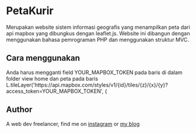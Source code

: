 # PetaKurir
Merupakan website sistem informasi geografis yang menampilkan peta dari api mapbox yang dibungkus dengan leaflet.js. Website ini dibangun dengan menggunakan bahasa pemrograman PHP dan menggunakan struktur MVC.

<h2>Cara menggunakan</h2>
Anda harus mengganti field YOUR_MAPBOX_TOKEN pada baris di dalam folder view home dan peta pada baris 
L.tileLayer('https://api.mapbox.com/styles/v1/{id}/tiles/{z}/{x}/{y}?access_token=YOUR_MAPBOX_TOKEN', {

<h2>Author</h2>
A web dev freelancer, find me on <a href="https://www.instagram.com/rizkitrisna.ra">instagram</a> or <a href="http://ikitekno.com/">my blog</a>
